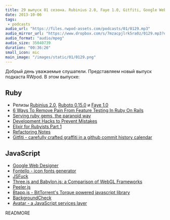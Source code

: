 ```yaml
---
title: 29 выпуск 01 сезона. Rubinius 2.0, Faye 1.0, Gitfiti, Google Web Designer, JSFuck и прочее
date: 2013-10-06
tags:
 - podcasts
audio_url: "https://files.rwpod-assets.com/podcasts/01/0129.mp3"
audio_mirror_url: "https://www.dropbox.com/s/7mzacpjlrk5ra0z/0129.mp3?dl=1"
audio_format: "audio/mpeg"
audio_size: 35040739
duration: "00:36:26"
small_icon: mic
main_image: "/images/static/01/0129.png"
---
```


Добрый день уважаемые слушатели. Представляем новый выпуск подкаста RWpod. В этом выпуске:

## Ruby

 - Релизы [Rubinius 2.0](http://rubini.us/2013/10/04/rubinius-2-0-released/), [Ruboto 0.15.0](http://ruboto.org/2013/10/03/Ruboto-0.15.0-release-doc.html) и [Faye 1.0](http://blog.jcoglan.com/2013/10/01/announcing-faye-1-0/)
 - [6 Ways To Remove Pain From Feature Testing In Ruby On Rails](http://gaslight.co/blog/6-ways-to-remove-pain-from-feature-testing-in-ruby-on-rails)
 - [Serving ruby gems, the paranoid way](http://blog.gemnasium.com/post/62702069261/serving-ruby-gems-the-paranoid-way)
 - [Development Hacks to Prevent Mistakes](https://www.braintreepayments.com/braintrust/development-hacks-to-prevent-mistakes)
 - [Elixir for Rubyists Part 1](http://www.natescottwest.com/blog/2013/09/26/elixir-for-rubyists/)
 - [Refactoring Notes](http://ghendry.net/refactor.html)
 - [Gitfiti - carefully crafted graffiti in a github commit history calendar](https://github.com/gelstudios/gitfiti)

## JavaScript

 - [Google Web Designer](https://www.google.com/webdesigner/)
 - [Fontello - icon fonts generator](http://fontello.com/)
 - [JSFuck](http://www.jsfuck.com/)
 - [Three.js and Babylon.js: a Comparison of WebGL Frameworks](http://www.sitepoint.com/three-js-babylon-js-comparison-webgl-frameworks/)
 - [Peeler.js](http://mattduvall.com/peeler.js/)
 - [Btapp.js - BitTorrent's Torque powered javascript library](http://btappjs.com/)
 - [BackgroundCheck](http://www.kennethcachia.com/background-check/)
 - [Avatar - a JavaScript services layer](https://avatar.java.net/)

READMORE

